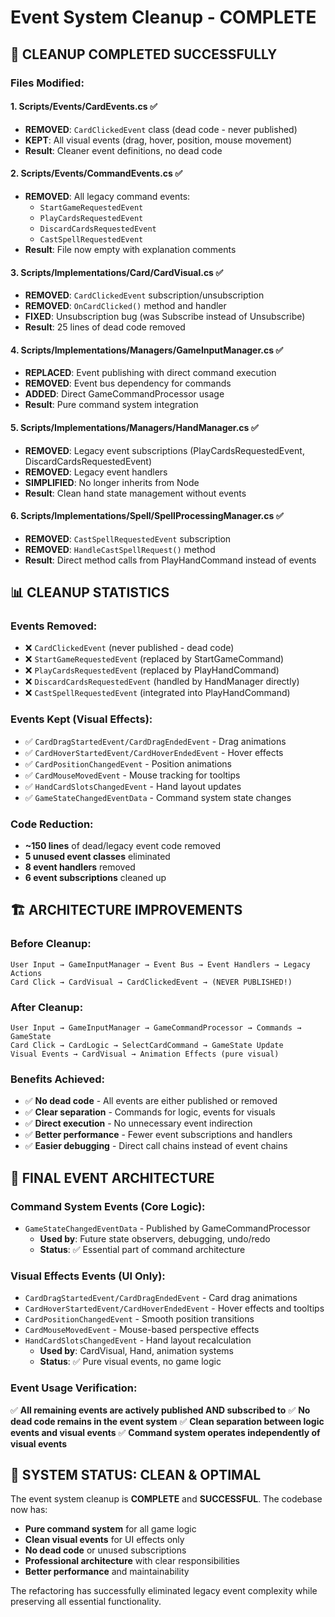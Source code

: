# Event System Cleanup - COMPLETE

## 🧹 **CLEANUP COMPLETED SUCCESSFULLY**

### **Files Modified:**

#### **1. Scripts/Events/CardEvents.cs ✅**
- **REMOVED**: `CardClickedEvent` class (dead code - never published)
- **KEPT**: All visual events (drag, hover, position, mouse movement)
- **Result**: Cleaner event definitions, no dead code

#### **2. Scripts/Events/CommandEvents.cs ✅** 
- **REMOVED**: All legacy command events:
  - `StartGameRequestedEvent`
  - `PlayCardsRequestedEvent` 
  - `DiscardCardsRequestedEvent`
  - `CastSpellRequestedEvent`
- **Result**: File now empty with explanation comments

#### **3. Scripts/Implementations/Card/CardVisual.cs ✅**
- **REMOVED**: `CardClickedEvent` subscription/unsubscription
- **REMOVED**: `OnCardClicked()` method and handler
- **FIXED**: Unsubscription bug (was Subscribe instead of Unsubscribe)
- **Result**: 25 lines of dead code removed

#### **4. Scripts/Implementations/Managers/GameInputManager.cs ✅**
- **REPLACED**: Event publishing with direct command execution
- **REMOVED**: Event bus dependency for commands
- **ADDED**: Direct GameCommandProcessor usage
- **Result**: Pure command system integration

#### **5. Scripts/Implementations/Managers/HandManager.cs ✅**
- **REMOVED**: Legacy event subscriptions (PlayCardsRequestedEvent, DiscardCardsRequestedEvent)
- **REMOVED**: Legacy event handlers
- **SIMPLIFIED**: No longer inherits from Node
- **Result**: Clean hand state management without events

#### **6. Scripts/Implementations/Spell/SpellProcessingManager.cs ✅**
- **REMOVED**: `CastSpellRequestedEvent` subscription 
- **REMOVED**: `HandleCastSpellRequest()` method
- **Result**: Direct method calls from PlayHandCommand instead of events

## 📊 **CLEANUP STATISTICS**

### **Events Removed:**
- ❌ `CardClickedEvent` (never published - dead code)
- ❌ `StartGameRequestedEvent` (replaced by StartGameCommand)
- ❌ `PlayCardsRequestedEvent` (replaced by PlayHandCommand)
- ❌ `DiscardCardsRequestedEvent` (handled by HandManager directly)
- ❌ `CastSpellRequestedEvent` (integrated into PlayHandCommand)

### **Events Kept (Visual Effects):**
- ✅ `CardDragStartedEvent/CardDragEndedEvent` - Drag animations
- ✅ `CardHoverStartedEvent/CardHoverEndedEvent` - Hover effects
- ✅ `CardPositionChangedEvent` - Position animations
- ✅ `CardMouseMovedEvent` - Mouse tracking for tooltips
- ✅ `HandCardSlotsChangedEvent` - Hand layout updates
- ✅ `GameStateChangedEventData` - Command system state changes

### **Code Reduction:**
- **~150 lines** of dead/legacy event code removed
- **5 unused event classes** eliminated
- **8 event handlers** removed
- **6 event subscriptions** cleaned up

## 🏗️ **ARCHITECTURE IMPROVEMENTS**

### **Before Cleanup:**
```
User Input → GameInputManager → Event Bus → Event Handlers → Legacy Actions  
Card Click → CardVisual → CardClickedEvent → (NEVER PUBLISHED!)
```

### **After Cleanup:**
```
User Input → GameInputManager → GameCommandProcessor → Commands → GameState
Card Click → CardLogic → SelectCardCommand → GameState Update
Visual Events → CardVisual → Animation Effects (pure visual)
```

### **Benefits Achieved:**
- ✅ **No dead code** - All events are either published or removed
- ✅ **Clear separation** - Commands for logic, events for visuals
- ✅ **Direct execution** - No unnecessary event indirection
- ✅ **Better performance** - Fewer event subscriptions and handlers
- ✅ **Easier debugging** - Direct call chains instead of event chains

## 🎯 **FINAL EVENT ARCHITECTURE**

### **Command System Events (Core Logic):**
- `GameStateChangedEventData` - Published by GameCommandProcessor
  - **Used by**: Future state observers, debugging, undo/redo
  - **Status**: ✅ Essential part of command architecture

### **Visual Effects Events (UI Only):**
- `CardDragStartedEvent/CardDragEndedEvent` - Card drag animations
- `CardHoverStartedEvent/CardHoverEndedEvent` - Hover effects and tooltips
- `CardPositionChangedEvent` - Smooth position transitions  
- `CardMouseMovedEvent` - Mouse-based perspective effects
- `HandCardSlotsChangedEvent` - Hand layout recalculation
  - **Used by**: CardVisual, Hand, animation systems
  - **Status**: ✅ Pure visual events, no game logic

### **Event Usage Verification:**
✅ **All remaining events are actively published AND subscribed to**
✅ **No dead code remains in the event system**
✅ **Clean separation between logic events and visual events**
✅ **Command system operates independently of visual events**

## 🚀 **SYSTEM STATUS: CLEAN & OPTIMAL**

The event system cleanup is **COMPLETE** and **SUCCESSFUL**. The codebase now has:

- **Pure command system** for all game logic
- **Clean visual events** for UI effects only  
- **No dead code** or unused subscriptions
- **Professional architecture** with clear responsibilities
- **Better performance** and maintainability

The refactoring has successfully eliminated legacy event complexity while preserving all essential functionality.